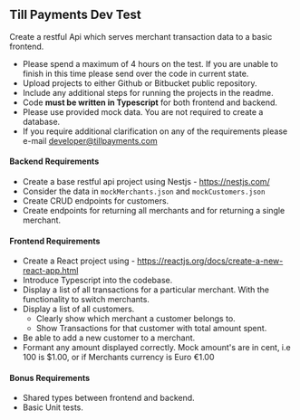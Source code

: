 Till Payments Dev Test 
---

Create a restful Api which serves merchant transaction data to a basic frontend.

* Please spend a maximum of 4 hours on the test. If you are unable to finish in this time please send over the code in current state.
* Upload projects to either Github or Bitbucket public repository.
* Include any additional steps for running the projects in the readme. 
* Code **must be written in Typescript** for both frontend and backend. 
* Please use provided mock data. You are not required to create a database. 
* If you require additional clarification on any of the requirements please e-mail developer@tillpayments.com


#### Backend Requirements 

* Create a base restful api project using Nestjs - https://nestjs.com/
* Consider the data in `mockMerchants.json` and `mockCustomers.json`
* Create CRUD endpoints for customers.
* Create endpoints for returning all merchants and for returning a single merchant. 

#### Frontend Requirements 

* Create a React project using - https://reactjs.org/docs/create-a-new-react-app.html
* Introduce Typescript into the codebase.
* Display a list of all transactions for a particular merchant. With the functionality to switch merchants.
* Display a list of all customers.
    * Clearly show which merchant a customer belongs to.
    * Show Transactions for that customer with total amount spent.
* Be able to add a new customer to a merchant.
* Formant any amount displayed correctly. Mock amount's are in cent, i.e 100 is $1.00, or if Merchants currency is Euro €1.00

#### Bonus Requirements

* Shared types between frontend and backend.
* Basic Unit tests.